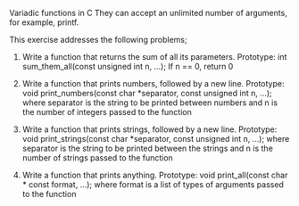 Variadic functions in C
They can accept an unlimited number of arguments, for example, printf.

This exercise addresses the following problems;
1. Write a function that returns the sum of all its parameters.
Prototype: int sum_them_all(const unsigned int n, ...);
If n == 0, return 0

2. Write a function that prints numbers, followed by a new line.
Prototype: void print_numbers(const char *separator, const unsigned int n, ...);
where separator is the string to be printed between numbers and n is the number of integers passed to the function

3. Write a function that prints strings, followed by a new line.
Prototype: void print_strings(const char *separator, const unsigned int n, ...);
where separator is the string to be printed between the strings and n is the number of strings passed to the function

4. Write a function that prints anything.
Prototype: void print_all(const char * const format, ...);
where format is a list of types of arguments passed to the function
